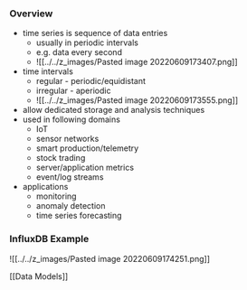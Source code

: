 ### Overview
+ time series is sequence of data entries
	+ usually in periodic intervals
	+ e.g.  data every second
	+ ![[../../z_images/Pasted image 20220609173407.png]]
+ time intervals
	+ regular - periodic/equidistant
	+ irregular - aperiodic
	+ ![[../../z_images/Pasted image 20220609173555.png]]
+ allow dedicated storage and analysis techniques
+ used in following domains
	+ IoT
	+ sensor networks
	+ smart production/telemetry
	+ stock trading
	+ server/application metrics
	+ event/log streams
+ applications
	+ monitoring
	+ anomaly detection
	+ time series forecasting

### InfluxDB Example
![[../../z_images/Pasted image 20220609174251.png]]

[[Data Models]]
